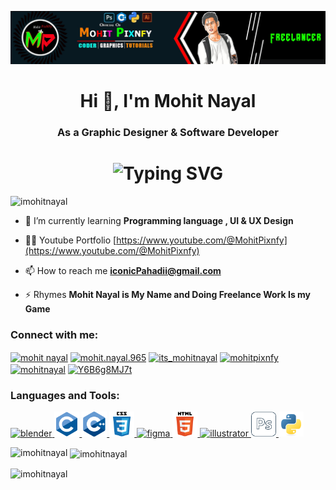 ![logo](https://github.com/iMohitNayal/iMohitNayal/blob/main/Github.png)
<h1 align="center">Hi 👋, I'm Mohit Nayal</h1>
<h3 align="center">As a Graphic Designer & Software Developer</h3>

<div align="center"> 
    <h1>  
        <img src="https://readme-typing-svg.herokuapp.com?font=Jetbrains+mono&size=25&duration=3200&color=4FC3F7&center=true&vCenter=true&width=500&lines=Welcome+to+my+Github+profile!;Passionate+about+Graphic+Design!;Web+Development!;UI+UX+Design!;FreeLancer!;" alt="Typing SVG"/>
    </h1>
</div>

<p align="left"> <img src="https://komarev.com/ghpvc/?username=imohitnayal&label=Profile%20views&color=0e75b6&style=flat" alt="imohitnayal" /> </p>

- 🌱 I’m currently learning **Programming language , UI & UX Design**

- 👨‍💻 Youtube Portfolio [https://www.youtube.com/@MohitPixnfy](https://www.youtube.com/@MohitPixnfy)

- 📫 How to reach me **iconicPahadii@gmail.com**

- ⚡ Rhymes **Mohit Nayal is My Name and Doing Freelance Work Is my Game**

<h3 align="left">Connect with me:</h3>
<p align="left">
<a href="https://linkedin.com/in/mohit nayal" target="blank"><img align="center" src="https://raw.githubusercontent.com/rahuldkjain/github-profile-readme-generator/master/src/images/icons/Social/linked-in-alt.svg" alt="mohit nayal" height="30" width="40" /></a>
<a href="https://fb.com/mohit.nayal.965" target="blank"><img align="center" src="https://raw.githubusercontent.com/rahuldkjain/github-profile-readme-generator/master/src/images/icons/Social/facebook.svg" alt="mohit.nayal.965" height="30" width="40" /></a>
<a href="https://instagram.com/its_mohitnayal" target="blank"><img align="center" src="https://raw.githubusercontent.com/rahuldkjain/github-profile-readme-generator/master/src/images/icons/Social/instagram.svg" alt="its_mohitnayal" height="30" width="40" /></a>
<a href="https://www.youtube.com/@MohitPixnfy" target="blank"><img align="center" src="https://raw.githubusercontent.com/rahuldkjain/github-profile-readme-generator/master/src/images/icons/Social/youtube.svg" alt="mohitpixnfy"height="30" width="40" /></a>
<a href="https://www.hackerrank.com/mohitnayal" target="blank"><img align="center" src="https://raw.githubusercontent.com/rahuldkjain/github-profile-readme-generator/master/src/images/icons/Social/hackerrank.svg" alt="mohitnayal" height="30" width="40" /></a>
<a href="https://discord.gg/Y6B6g8MJ7t" target="blank"><img align="center" src="https://raw.githubusercontent.com/rahuldkjain/github-profile-readme-generator/master/src/images/icons/Social/discord.svg" alt="Y6B6g8MJ7t" height="30" width="40" /></a>
</p>

<h3 align="left">Languages and Tools:</h3>
<p align="left"> <a href="https://www.blender.org/" target="_blank" rel="noreferrer"> <img src="https://download.blender.org/branding/community/blender_community_badge_white.svg" alt="blender" width="40" height="40"/> </a> <a href="https://www.cprogramming.com/" target="_blank" rel="noreferrer"> <img src="https://raw.githubusercontent.com/devicons/devicon/master/icons/c/c-original.svg" alt="c" width="40" height="40"/> </a> <a href="https://www.w3schools.com/cpp/" target="_blank" rel="noreferrer"> <img src="https://raw.githubusercontent.com/devicons/devicon/master/icons/cplusplus/cplusplus-original.svg" alt="cplusplus" width="40" height="40"/> </a> <a href="https://www.w3schools.com/css/" target="_blank" rel="noreferrer"> <img src="https://raw.githubusercontent.com/devicons/devicon/master/icons/css3/css3-original-wordmark.svg" alt="css3" width="40" height="40"/> </a> <a href="https://www.figma.com/" target="_blank" rel="noreferrer"> <img src="https://www.vectorlogo.zone/logos/figma/figma-icon.svg" alt="figma" width="40" height="40"/> </a> <a href="https://www.w3.org/html/" target="_blank" rel="noreferrer"> <img src="https://raw.githubusercontent.com/devicons/devicon/master/icons/html5/html5-original-wordmark.svg" alt="html5" width="40" height="40"/> </a> <a href="https://www.adobe.com/in/products/illustrator.html" target="_blank" rel="noreferrer"> <img src="https://www.vectorlogo.zone/logos/adobe_illustrator/adobe_illustrator-icon.svg" alt="illustrator" width="40" height="40"/> </a> <a href="https://www.photoshop.com/en" target="_blank" rel="noreferrer"> <img src="https://raw.githubusercontent.com/devicons/devicon/master/icons/photoshop/photoshop-line.svg" alt="photoshop" width="40" height="40"/> </a> <a href="https://www.python.org" target="_blank" rel="noreferrer"> <img src="https://raw.githubusercontent.com/devicons/devicon/master/icons/python/python-original.svg" alt="python" width="40" height="40"/> </a> </p>

<p><img align="left" src="https://github-readme-stats.vercel.app/api/top-langs?username=imohitnayal&show_icons=true&locale=en&layout=compact" alt="imohitnayal" /></p>

<p>&nbsp;<img align="center" src="https://github-readme-stats.vercel.app/api?username=imohitnayal&show_icons=true&locale=en" alt="imohitnayal" /></p>

<p><img align="center" src="https://github-readme-streak-stats.herokuapp.com/?user=imohitnayal&" alt="imohitnayal" /></p>
